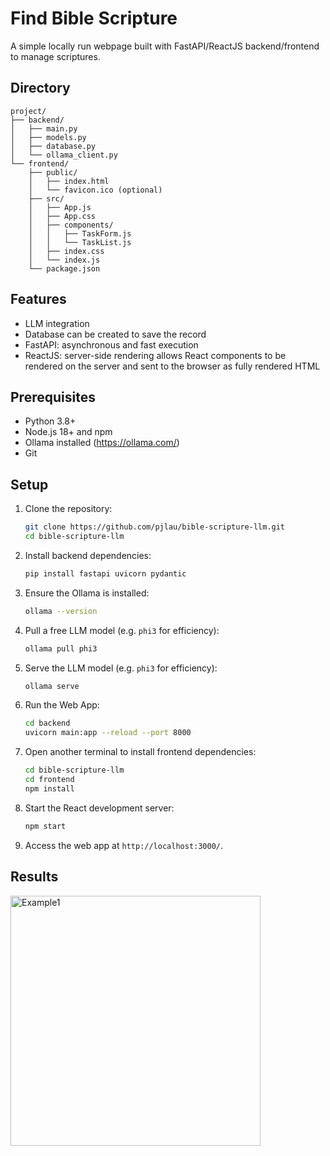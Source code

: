 # Find Bible Scripture

A simple locally run webpage built with FastAPI/ReactJS backend/frontend to manage scriptures.

## Directory

   ```
   project/
   ├── backend/
   │   ├── main.py
   │   ├── models.py
   │   ├── database.py
   │   └── ollama_client.py
   └── frontend/
       ├── public/
       │   ├── index.html
       │   └── favicon.ico (optional)
       ├── src/
       │   ├── App.js
       │   ├── App.css
       │   ├── components/
       │   │   ├── TaskForm.js
       │   │   └── TaskList.js
       │   ├── index.css
       │   └── index.js
       └── package.json
   ```

## Features
- LLM integration
- Database can be created to save the record
- FastAPI: asynchronous and fast execution
- ReactJS: server-side rendering allows React components to be rendered on the server and sent to the browser as fully rendered HTML

## Prerequisites
- Python 3.8+
- Node.js 18+ and npm
- Ollama installed (https://ollama.com/)
- Git

## Setup
1. Clone the repository:
   ```bash
   git clone https://github.com/pjlau/bible-scripture-llm.git
   cd bible-scripture-llm
2. Install backend dependencies:
   ```bash
   pip install fastapi uvicorn pydantic
3. Ensure the Ollama is installed:
   ```bash
   ollama --version
4. Pull a free LLM model (e.g. `phi3` for efficiency):
   ```bash
   ollama pull phi3
5. Serve the LLM model (e.g. `phi3` for efficiency):
   ```bash
   ollama serve
6. Run the Web App:
   ```bash
   cd backend
   uvicorn main:app --reload --port 8000
7. Open another terminal to install frontend dependencies:
   ```bash
   cd bible-scripture-llm
   cd frontend
   npm install
8. Start the React development server:
   ```bash
   npm start
9. Access the web app at `http://localhost:3000/`.

## Results

<img src="images/demo_fig1.png" alt="Example1" width="400">
